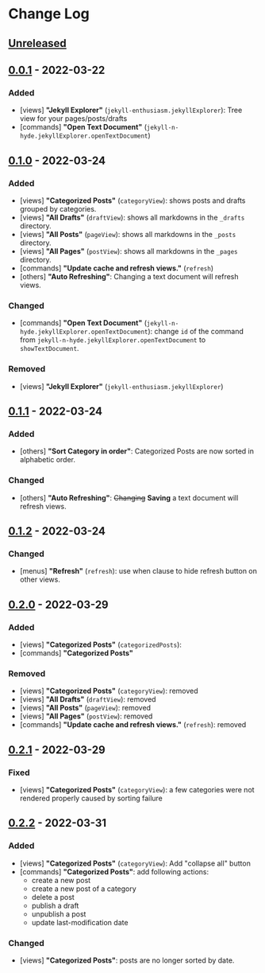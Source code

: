 # Change Log

<!--
All notable changes to the "jekyll-n-hyde" extension will be documented in this file.

Check [Keep a Changelog](http://keepachangelog.com/) for recommendations on how to structure this file.
-->

## [Unreleased]

## [0.0.1] - 2022-03-22
### Added
- [views] **"Jekyll Explorer"** (`jekyll-enthusiasm.jekyllExplorer`): Tree view for your pages/posts/drafts
- [commands] **"Open Text Document"** (`jekyll-n-hyde.jekyllExplorer.openTextDocument`)

## [0.1.0] - 2022-03-24
### Added
- [views] **"Categorized Posts"** (`categoryView`): shows posts and drafts grouped by categories.
- [views] **"All Drafts"** (`draftView`): shows all markdowns in the `_drafts` directory.
- [views] **"All Posts"** (`pageView`): shows all markdowns in the `_posts` directory.
- [views] **"All Pages"** (`postView`): shows all markdowns in the `_pages` directory.
- [commands] **"Update cache and refresh views."** (`refresh`)
- [others] **"Auto Refreshing"**: Changing a text document will refresh views.

### Changed
- [commands] **"Open Text Document"** (`jekyll-n-hyde.jekyllExplorer.openTextDocument`): change `id` of the command from `jekyll-n-hyde.jekyllExplorer.openTextDocument` to `showTextDocument`.

### Removed
- [views] **"Jekyll Explorer"** (`jekyll-enthusiasm.jekyllExplorer`)

## [0.1.1] - 2022-03-24
### Added
- [others] **"Sort Category in order"**: Categorized Posts are now sorted in alphabetic order.

### Changed
- [others] **"Auto Refreshing"**: ~~Changing~~ **Saving** a text document will refresh views.

## [0.1.2] - 2022-03-24
### Changed
- [menus] **"Refresh"** (`refresh`): use when clause to hide refresh button on other views.

## [0.2.0] - 2022-03-29
### Added
- [views] **"Categorized Posts"** (`categorizedPosts`):
- [commands] **"Categorized Posts"**

### Removed
- [views] **"Categorized Posts"** (`categoryView`): removed
- [views] **"All Drafts"** (`draftView`): removed
- [views] **"All Posts"** (`pageView`): removed
- [views] **"All Pages"** (`postView`): removed
- [commands] **"Update cache and refresh views."** (`refresh`): removed

## [0.2.1] - 2022-03-29
### Fixed
- [views] **"Categorized Posts"** (`categoryView`): a few categories were not rendered properly caused by sorting failure

## [0.2.2] - 2022-03-31
### Added
- [views] **"Categorized Posts"** (`categoryView`): Add "collapse all" button
- [commands] **"Categorized Posts"**: add following actions:
  - create a new post
  - create a new post of a category
  - delete a post
  - publish a draft
  - unpublish a post
  - update last-modification date

### Changed
- [views] **"Categorized Posts"**: posts are no longer sorted by date.


[Unreleased]: https://github.com/hepheir/vscode-jekyll-n-hyde/compare/v0.2.2...HEAD
[0.2.2]: https://github.com/hepheir/vscode-jekyll-n-hyde/compare/v0.2.1...v0.2.2
[0.2.1]: https://github.com/hepheir/vscode-jekyll-n-hyde/compare/v0.2.0...v0.2.1
[0.2.0]: https://github.com/hepheir/vscode-jekyll-n-hyde/compare/v0.1.2...v0.2.0
[0.1.2]: https://github.com/hepheir/vscode-jekyll-n-hyde/compare/v0.1.1...v0.1.2
[0.1.1]: https://github.com/hepheir/vscode-jekyll-n-hyde/compare/v0.1.0...v0.1.1
[0.1.0]: https://github.com/hepheir/vscode-jekyll-n-hyde/compare/v0.0.1...v0.1.0
[0.0.1]: https://github.com/hepheir/vscode-jekyll-n-hyde/releases/tag/v0.0.1
